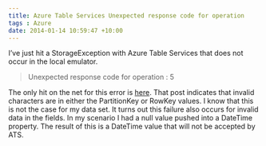 ```yaml
---
title: Azure Table Services Unexpected response code for operation
tags : Azure
date: 2014-01-14 10:59:47 +10:00
---
```


I’ve just hit a StorageException with Azure Table Services that does not occur in the local emulator.

> Unexpected response code for operation : 5

The only hit on the net for this error is [here][0]. That post indicates that invalid characters are in either the PartitionKey or RowKey values. I know that this is not the case for my data set. It turns out this failure also occurs for invalid data in the fields. In my scenario I had a null value pushed into a DateTime property. The result of this is a DateTime value that will not be accepted by ATS.

[0]: http://blogs.msdn.com/b/cie/archive/2013/05/31/microsoft-windowsazure-storage-storageexception-unexpected-response-code-for-operation.aspx
